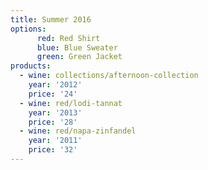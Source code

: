 ```yaml
---
title: Summer 2016
options:
      red: Red Shirt
      blue: Blue Sweater
      green: Green Jacket
products:
  - wine: collections/afternoon-collection
    year: '2012'
    price: '24'
  - wine: red/lodi-tannat
    year: '2013'
    price: '28'
  - wine: red/napa-zinfandel
    year: '2011'
    price: '32'
---
```



